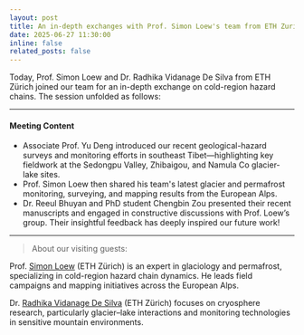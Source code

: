 ```yaml
---
layout: post
title: An in-depth exchanges with Prof. Simon Loew's team from ETH Zurich
date: 2025-06-27 11:30:00
inline: false
related_posts: false
---
```


Today, Prof. Simon Loew and Dr. Radhika Vidanage De Silva from ETH Zürich joined our team for an in-depth exchange on cold-region hazard chains. The session unfolded as follows:

---

#### Meeting Content

<ul>
    <li>Associate Prof. Yu Deng introduced our recent geological-hazard surveys and monitoring efforts in southeast Tibet—highlighting key fieldwork at the Sedongpu Valley, Zhibaigou, and Namula Co glacier-lake sites.</li>
    <li>Prof. Simon Loew then shared his team's latest glacier and permafrost monitoring, surveying, and mapping results from the European Alps.</li>
    <li>Dr. Reeul Bhuyan and PhD student Chengbin Zou presented their recent manuscripts and engaged in constructive discussions with Prof. Loew’s group. Their insightful feedback has deeply inspired our future work!</li>
</ul>



---

> About our visiting guests:

Prof. <a href="https://ethz.ch/staffnet/en/organisation/who-is-who/retired-professors/details.Nzk0MDA=.TGlzdC80MDEsLTc0NzY4NzYw.html">Simon Loew</a> (ETH Zürich) is an expert in glaciology and permafrost, specializing in cold-region hazard chain dynamics. He leads field campaigns and mapping initiatives across the European Alps.

Dr. <a href="https://eaps.ethz.ch/en/people/profile.MzIwMjQw.TGlzdC83NzMsOTI0MjA1OTI2.html">Radhika Vidanage De Silva</a> (ETH Zürich) focuses on cryosphere research, particularly glacier–lake interactions and monitoring technologies in sensitive mountain environments.
